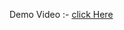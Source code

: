 Demo Video :- [click Here]([https://drive.google.com/file/d/18_HIZqmUV2PGj6c8rbfL01HLuYW4_FKY/view?usp=sharing](https://drive.google.com/file/d/1AWJwnbxvy4RvajaYTbVqtQIndOXz5lFf/view?usp=sharing))
